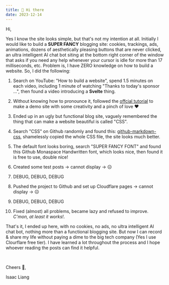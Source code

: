 ```yaml
---
title: 👋 Hi there
date: 2023-12-14
---
```


Hi,

Yes I know the site looks simple, but that's not my intention at all. Initially I would like to build a **SUPER FANCY** blogging site: cookies, trackings, ads, animations, dozens of aesthetically pleasing buttons that are never clicked, an ultra intelligent AI chat bot siting at the bottom right corner of the window that asks if you need any help whenever your cursor is idle for more than 17 milliseconds, etc. Problem is, I have ZERO knowledge on how to build a website. So, I did the following:

1. Search on YouTube: "How to build a website", spend 1.5 minutes on each video, including 1 minute of watching "Thanks to today's sponsor ...", then found a video introducing a **Svelte** thing.

1. Without knowing how to pronounce it, followed the [offcial tutorial](https://kit.svelte.dev/docs/introduction) to make a demo site with some creativity and a pinch of love ❤️

1. Ended up in an ugly but functional blog site, vaguely remembered the thing that can make a website beautiful is called "CSS".

1. Search "CSS" on Github randomly and found this: [github-markdown-css](https://github.com/sindresorhus/github-markdown-css), shamelessly copied the whole CSS file, the site looks much better.

1. The default font looks boring, search "SUPER FANCY FONT" and found this Github Monaspace Handwritten font, which looks nice, then found it is free to use, double nice!

1. Created some test posts -> cannot display -> ☹️

1. DEBUG, DEBUG, DEBUG

1. Pushed the project to Github and set up Cloudflare pages -> cannot display -> ☹️

1. DEBUG, DEBUG, DEBUG

1. Fixed (almost) all problems, became lazy and refused to improve. _C'mon, at least it works!_.

That's it, I ended up here, with no cookies, no ads, no ultra intelligent AI chat bot, nothing more than a functional blogging site. But now I can record & share my life without paying a dime to the big tech company (Yes I use Clourflare free tier). I have learned a lot throughout the process and I hope whoever reading the posts can find it helpful.

&nbsp;&nbsp;

Cheers 🥂,

Isaac Liang
